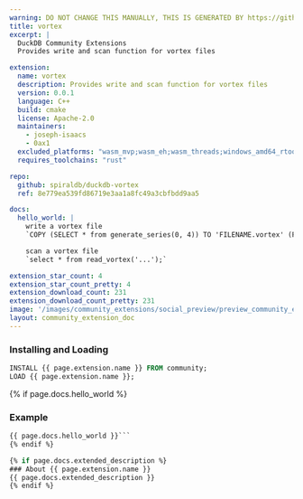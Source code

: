 ```yaml
---
warning: DO NOT CHANGE THIS MANUALLY, THIS IS GENERATED BY https://github/duckdb/community-extensions repository, check README there
title: vortex
excerpt: |
  DuckDB Community Extensions
  Provides write and scan function for vortex files

extension:
  name: vortex
  description: Provides write and scan function for vortex files
  version: 0.0.1
  language: C++
  build: cmake
  license: Apache-2.0
  maintainers:
    - joseph-isaacs
    - 0ax1
  excluded_platforms: "wasm_mvp;wasm_eh;wasm_threads;windows_amd64_rtools;windows_amd64_mingw;windows_amd64;linux_arm64"
  requires_toolchains: "rust"

repo:
  github: spiraldb/duckdb-vortex
  ref: 8e779ea539fd86719e3aa1a8fc49a3cbfbdd9aa5

docs:
  hello_world: |
    write a vortex file
    `COPY (SELECT * from generate_series(0, 4)) TO 'FILENAME.vortex' (FORMAT VORTEX);`

    scan a vortex file
    `select * from read_vortex('...');`

extension_star_count: 4
extension_star_count_pretty: 4
extension_download_count: 231
extension_download_count_pretty: 231
image: '/images/community_extensions/social_preview/preview_community_extension_vortex.png'
layout: community_extension_doc
---
```


### Installing and Loading
```sql
INSTALL {{ page.extension.name }} FROM community;
LOAD {{ page.extension.name }};
```

{% if page.docs.hello_world %}
### Example
```sql
{{ page.docs.hello_world }}```
{% endif %}

{% if page.docs.extended_description %}
### About {{ page.extension.name }}
{{ page.docs.extended_description }}
{% endif %}


